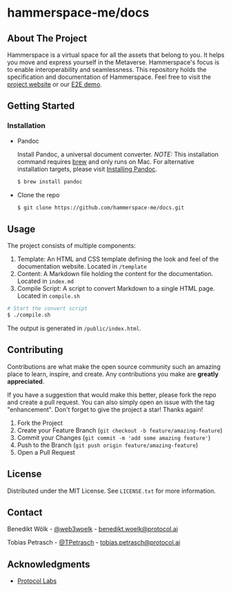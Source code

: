 # hammerspace-me/docs

## About The Project

Hammerspace is a virtual space for all the assets that belong to you. It helps you move and express yourself in the Metaverse. Hammerspace's focus is to enable interoperability and seamlessness. This repository holds the specification and documentation of Hammerspace. Feel free to visit the [project website](https://www.hammerspace.me) or our [E2E demo](https://demo.hammerspace.me).

## Getting Started

### Installation

- Pandoc

  Install Pandoc, a universal document converter. _NOTE:_ This installation command requires [brew](https://brew.sh/) and only runs on Mac. For alternative installation targets, please visit [Installing Pandoc](https://pandoc.org/installing.html).

  ```sh
  $ brew install pandoc
  ```

- Clone the repo

  ```sh
  $ git clone https://github.com/hammerspace-me/docs.git
  ```

## Usage

The project consists of multiple components:

1. Template: An HTML and CSS template defining the look and feel of the documentation website. Located in `/template`
2. Content: A Markdown file holding the content for the documentation. Located in `index.md`
3. Compile Script: A script to convert Markdown to a single HTML page. Located in `compile.sh`

```bash
# Start the convert script
$ ./compile.sh
```

The output is generated in `/public/index.html`.

## Contributing

Contributions are what make the open source community such an amazing place to learn, inspire, and create. Any contributions you make are **greatly appreciated**.

If you have a suggestion that would make this better, please fork the repo and create a pull request. You can also simply open an issue with the tag "enhancement".
Don't forget to give the project a star! Thanks again!

1. Fork the Project
2. Create your Feature Branch (`git checkout -b feature/amazing-feature`)
3. Commit your Changes (`git commit -m 'add some amazing feature'`)
4. Push to the Branch (`git push origin feature/amazing-feature`)
5. Open a Pull Request

## License

Distributed under the MIT License. See `LICENSE.txt` for more information.

## Contact

Benedikt Wölk - [@web3woelk](https://twitter.com/web3woelk) - benedikt.woelk@protocol.ai

Tobias Petrasch - [@TPetrasch](https://twitter.com/TPetrasch) - tobias.petrasch@protocol.ai

## Acknowledgments

- [Protocol Labs](https://www.protocol.ai)
